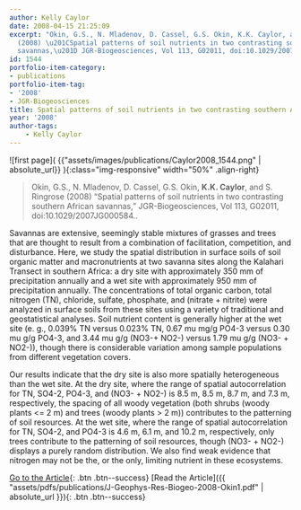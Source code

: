 ```yaml
---
author: Kelly Caylor
date: 2008-04-15 21:25:09
excerpt: "Okin, G.S., N. Mladenov, D. Cassel, G.S. Okin, K.K. Caylor, and S. Ringrose
  (2008) \u201CSpatial patterns of soil nutrients in two contrasting southern African
  savannas,\u201D JGR-Biogeosciences, Vol 113, G02011, doi:10.1029/2007JG000584."
id: 1544
portfolio-item-category:
- publications
portfolio-item-tag:
- '2008'
- JGR-Biogeosciences
title: Spatial patterns of soil nutrients in two contrasting southern African savannas
year: '2008'
author-tags:
    - Kelly Caylor
---
```


![first page]( {{"assets/images/publications/Caylor2008_1544.png" | absolute_url}} ){:class="img-responsive" width="50%" .align-right}

> Okin, G.S., N. Mladenov, D. Cassel, G.S. Okin, **K.K. Caylor**, and S. Ringrose (2008) “Spatial patterns of soil nutrients in two contrasting southern African savannas,” JGR-Biogeosciences, Vol 113, G02011, doi:10.1029/2007JG000584..


Savannas are extensive, seemingly stable mixtures of grasses and trees that are thought to result from a combination of facilitation, competition, and disturbance. Here, we study the spatial distribution in surface soils of soil organic matter and macronutrients at two savanna sites along the Kalahari Transect in southern Africa: a dry site with approximately 350 mm of precipitation annually and a wet site with approximately 950 mm of precipitation annually. The concentrations of total organic carbon, total nitrogen (TN), chloride, sulfate, phosphate, and (nitrate + nitrite) were analyzed in surface soils from these sites using a variety of traditional and geostatistical analyses. Soil nutrient content is generally higher at the wet site (e. g., 0.039% TN versus 0.023% TN, 0.67 mu mg/g PO4-3 versus 0.30 mu g/g PO4-3, and 3.44 mu g/g (NO3-+ NO2-) versus 1.79 mu g/g (NO3- + NO2-)), though there is considerable variation among sample populations from different vegetation covers. 

Our results indicate that the dry site is also more spatially heterogeneous than the wet site. At the dry site, where the range of spatial autocorrelation for TN, SO4-2, PO4-3, and (NO3- + NO2-) is 8.5 m, 8.5 m, 8.7 m, and 7.3 m, respectively, the spacing of all woody vegetation (both shrubs (woody plants <= 2 m) and trees (woody plants > 2 m)) contributes to the patterning of soil resources. At the wet site, where the range of spatial autocorrelation for TN, SO4-2, and PO4-3 is 4.6 m, 6.1 m, and 10.2 m, respectively, only trees contribute to the patterning of soil resources, though (NO3- + NO2-) displays a purely random distribution. We also find weak evidence that nitrogen may not be the, or the only, limiting nutrient in these ecosystems.


[Go to the Article](http://dx.doi.org/10.1029/2007JG000584){: .btn .btn--success} [Read the Article]({{ "assets/pdfs/publications/J-Geophys-Res-Biogeo-2008-Okin1.pdf" | absolute_url }}){: .btn .btn--success}